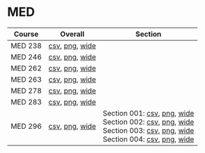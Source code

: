 # MED

| Course | Overall | Section |
| ------ | ------- | ------- |
| MED 238 | [csv](https://github.com/UCSD-Historical-Enrollment-Data/2025Winter/blob/main/overall/MED%20238.csv), [png](https://raw.githubusercontent.com/UCSD-Historical-Enrollment-Data/2025Winter/main/plot_overall/MED%20238.png), [wide](https://raw.githubusercontent.com/UCSD-Historical-Enrollment-Data/2025Winter/main/plot_overall_wide/MED%20238.png) |  |
| MED 246 | [csv](https://github.com/UCSD-Historical-Enrollment-Data/2025Winter/blob/main/overall/MED%20246.csv), [png](https://raw.githubusercontent.com/UCSD-Historical-Enrollment-Data/2025Winter/main/plot_overall/MED%20246.png), [wide](https://raw.githubusercontent.com/UCSD-Historical-Enrollment-Data/2025Winter/main/plot_overall_wide/MED%20246.png) |  |
| MED 262 | [csv](https://github.com/UCSD-Historical-Enrollment-Data/2025Winter/blob/main/overall/MED%20262.csv), [png](https://raw.githubusercontent.com/UCSD-Historical-Enrollment-Data/2025Winter/main/plot_overall/MED%20262.png), [wide](https://raw.githubusercontent.com/UCSD-Historical-Enrollment-Data/2025Winter/main/plot_overall_wide/MED%20262.png) |  |
| MED 263 | [csv](https://github.com/UCSD-Historical-Enrollment-Data/2025Winter/blob/main/overall/MED%20263.csv), [png](https://raw.githubusercontent.com/UCSD-Historical-Enrollment-Data/2025Winter/main/plot_overall/MED%20263.png), [wide](https://raw.githubusercontent.com/UCSD-Historical-Enrollment-Data/2025Winter/main/plot_overall_wide/MED%20263.png) |  |
| MED 278 | [csv](https://github.com/UCSD-Historical-Enrollment-Data/2025Winter/blob/main/overall/MED%20278.csv), [png](https://raw.githubusercontent.com/UCSD-Historical-Enrollment-Data/2025Winter/main/plot_overall/MED%20278.png), [wide](https://raw.githubusercontent.com/UCSD-Historical-Enrollment-Data/2025Winter/main/plot_overall_wide/MED%20278.png) |  |
| MED 283 | [csv](https://github.com/UCSD-Historical-Enrollment-Data/2025Winter/blob/main/overall/MED%20283.csv), [png](https://raw.githubusercontent.com/UCSD-Historical-Enrollment-Data/2025Winter/main/plot_overall/MED%20283.png), [wide](https://raw.githubusercontent.com/UCSD-Historical-Enrollment-Data/2025Winter/main/plot_overall_wide/MED%20283.png) |  |
| MED 296 | [csv](https://github.com/UCSD-Historical-Enrollment-Data/2025Winter/blob/main/overall/MED%20296.csv), [png](https://raw.githubusercontent.com/UCSD-Historical-Enrollment-Data/2025Winter/main/plot_overall/MED%20296.png), [wide](https://raw.githubusercontent.com/UCSD-Historical-Enrollment-Data/2025Winter/main/plot_overall_wide/MED%20296.png) | Section 001: [csv](https://github.com/UCSD-Historical-Enrollment-Data/2025Winter/blob/main/section/MED%20296_001.csv), [png](https://raw.githubusercontent.com/UCSD-Historical-Enrollment-Data/2025Winter/main/plot_section/MED%20296_001.png), [wide](https://raw.githubusercontent.com/UCSD-Historical-Enrollment-Data/2025Winter/main/plot_section_wide/MED%20296_001.png)<br>Section 002: [csv](https://github.com/UCSD-Historical-Enrollment-Data/2025Winter/blob/main/section/MED%20296_002.csv), [png](https://raw.githubusercontent.com/UCSD-Historical-Enrollment-Data/2025Winter/main/plot_section/MED%20296_002.png), [wide](https://raw.githubusercontent.com/UCSD-Historical-Enrollment-Data/2025Winter/main/plot_section_wide/MED%20296_002.png)<br>Section 003: [csv](https://github.com/UCSD-Historical-Enrollment-Data/2025Winter/blob/main/section/MED%20296_003.csv), [png](https://raw.githubusercontent.com/UCSD-Historical-Enrollment-Data/2025Winter/main/plot_section/MED%20296_003.png), [wide](https://raw.githubusercontent.com/UCSD-Historical-Enrollment-Data/2025Winter/main/plot_section_wide/MED%20296_003.png)<br>Section 004: [csv](https://github.com/UCSD-Historical-Enrollment-Data/2025Winter/blob/main/section/MED%20296_004.csv), [png](https://raw.githubusercontent.com/UCSD-Historical-Enrollment-Data/2025Winter/main/plot_section/MED%20296_004.png), [wide](https://raw.githubusercontent.com/UCSD-Historical-Enrollment-Data/2025Winter/main/plot_section_wide/MED%20296_004.png) |
